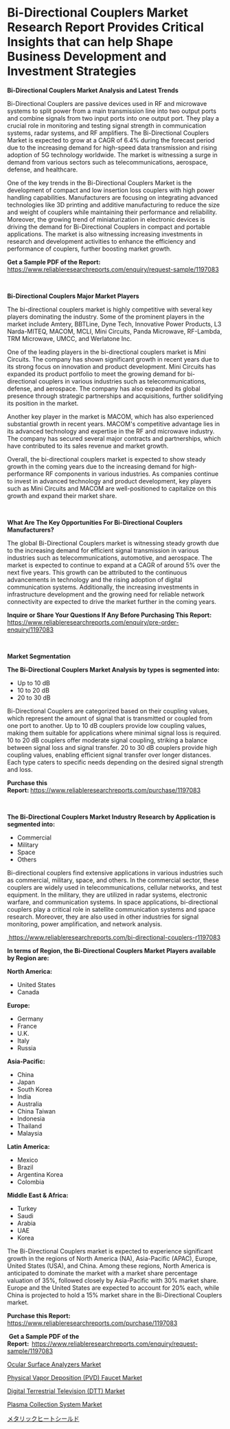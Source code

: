 <p><h1>Bi-Directional Couplers Market Research Report Provides Critical Insights that can help Shape Business Development and Investment Strategies</h1></p><p><strong>Bi-Directional Couplers Market Analysis and Latest Trends</strong></p>
<p><p>Bi-Directional Couplers are passive devices used in RF and microwave systems to split power from a main transmission line into two output ports and combine signals from two input ports into one output port. They play a crucial role in monitoring and testing signal strength in communication systems, radar systems, and RF amplifiers. The Bi-Directional Couplers Market is expected to grow at a CAGR of 6.4% during the forecast period due to the increasing demand for high-speed data transmission and rising adoption of 5G technology worldwide. The market is witnessing a surge in demand from various sectors such as telecommunications, aerospace, defense, and healthcare.</p><p>One of the key trends in the Bi-Directional Couplers Market is the development of compact and low insertion loss couplers with high power handling capabilities. Manufacturers are focusing on integrating advanced technologies like 3D printing and additive manufacturing to reduce the size and weight of couplers while maintaining their performance and reliability. Moreover, the growing trend of miniaturization in electronic devices is driving the demand for Bi-Directional Couplers in compact and portable applications. The market is also witnessing increasing investments in research and development activities to enhance the efficiency and performance of couplers, further boosting market growth.</p></p>
<p><strong>Get a Sample PDF of the Report:&nbsp;</strong> <a href="https://www.reliableresearchreports.com/enquiry/request-sample/1197083">https://www.reliableresearchreports.com/enquiry/request-sample/1197083</a></p>
<p>&nbsp;</p>
<p><strong>Bi-Directional Couplers Major Market Players</strong></p>
<p><p>The bi-directional couplers market is highly competitive with several key players dominating the industry. Some of the prominent players in the market include Amtery, BBTLine, Dyne Tech, Innovative Power Products, L3 Narda-MITEQ, MACOM, MCLI, Mini Circuits, Panda Microwave, RF-Lambda, TRM Microwave, UMCC, and Werlatone Inc.</p><p>One of the leading players in the bi-directional couplers market is Mini Circuits. The company has shown significant growth in recent years due to its strong focus on innovation and product development. Mini Circuits has expanded its product portfolio to meet the growing demand for bi-directional couplers in various industries such as telecommunications, defense, and aerospace. The company has also expanded its global presence through strategic partnerships and acquisitions, further solidifying its position in the market.</p><p>Another key player in the market is MACOM, which has also experienced substantial growth in recent years. MACOM's competitive advantage lies in its advanced technology and expertise in the RF and microwave industry. The company has secured several major contracts and partnerships, which have contributed to its sales revenue and market growth.</p><p>Overall, the bi-directional couplers market is expected to show steady growth in the coming years due to the increasing demand for high-performance RF components in various industries. As companies continue to invest in advanced technology and product development, key players such as Mini Circuits and MACOM are well-positioned to capitalize on this growth and expand their market share.</p></p>
<p>&nbsp;</p>
<p><strong>What Are The Key Opportunities For Bi-Directional Couplers Manufacturers?</strong></p>
<p><p>The global Bi-Directional Couplers market is witnessing steady growth due to the increasing demand for efficient signal transmission in various industries such as telecommunications, automotive, and aerospace. The market is expected to continue to expand at a CAGR of around 5% over the next five years. This growth can be attributed to the continuous advancements in technology and the rising adoption of digital communication systems. Additionally, the increasing investments in infrastructure development and the growing need for reliable network connectivity are expected to drive the market further in the coming years.</p></p>
<p><strong>Inquire or Share Your Questions If Any Before Purchasing This Report:</strong> <a href="https://www.reliableresearchreports.com/enquiry/pre-order-enquiry/1197083">https://www.reliableresearchreports.com/enquiry/pre-order-enquiry/1197083</a></p>
<p>&nbsp;</p>
<p><strong>Market Segmentation</strong></p>
<p><strong>The Bi-Directional Couplers Market Analysis by types is segmented into:</strong></p>
<p><ul><li>Up to 10 dB</li><li>10 to 20 dB</li><li>20 to 30 dB</li></ul></p>
<p><p>Bi-Directional Couplers are categorized based on their coupling values, which represent the amount of signal that is transmitted or coupled from one port to another. Up to 10 dB couplers provide low coupling values, making them suitable for applications where minimal signal loss is required. 10 to 20 dB couplers offer moderate signal coupling, striking a balance between signal loss and signal transfer. 20 to 30 dB couplers provide high coupling values, enabling efficient signal transfer over longer distances. Each type caters to specific needs depending on the desired signal strength and loss.</p></p>
<p><strong>Purchase this Report:&nbsp;</strong><a href="https://www.reliableresearchreports.com/purchase/1197083">https://www.reliableresearchreports.com/purchase/1197083</a></p>
<p>&nbsp;</p>
<p><strong>The Bi-Directional Couplers Market Industry Research by Application is segmented into:</strong></p>
<p><ul><li>Commercial</li><li>Military</li><li>Space</li><li>Others</li></ul></p>
<p><p>Bi-directional couplers find extensive applications in various industries such as commercial, military, space, and others. In the commercial sector, these couplers are widely used in telecommunications, cellular networks, and test equipment. In the military, they are utilized in radar systems, electronic warfare, and communication systems. In space applications, bi-directional couplers play a critical role in satellite communication systems and space research. Moreover, they are also used in other industries for signal monitoring, power amplification, and network analysis.</p></p>
<p><a href="https://www.reliableresearchreports.com/bi-directional-couplers-r1197083">&nbsp;https://www.reliableresearchreports.com/bi-directional-couplers-r1197083</a></p>
<p><strong>In terms of Region, the Bi-Directional Couplers Market Players available by Region are:</strong></p>
<p>
    <p> <strong> North America: </strong>
        <ul>
            <li>United States</li>
            <li>Canada</li>
        </ul>
        </p> 
    <p> <strong> Europe: </strong>
        <ul>
            <li>Germany</li>
            <li>France</li>
            <li>U.K.</li>
            <li>Italy</li>
            <li>Russia</li>
        </ul>
        </p> 
    <p> <strong> Asia-Pacific: </strong>
        <ul>
            <li>China</li>
            <li>Japan</li>
            <li>South Korea</li>
            <li>India</li>
            <li>Australia</li>
            <li>China Taiwan</li>
            <li>Indonesia</li>
            <li>Thailand</li>
            <li>Malaysia</li>
        </ul>
        </p> 
    <p> <strong> Latin America: </strong>
        <ul>
            <li>Mexico</li>
            <li>Brazil</li>
            <li>Argentina Korea</li>
            <li>Colombia</li>
        </ul>
        </p> 
    <p> <strong> Middle East & Africa: </strong>
        <ul>
            <li>Turkey</li>
            <li>Saudi</li>
            <li>Arabia</li>
            <li>UAE</li>
            <li>Korea</li>
        </ul>
    </p>
    </p>
<p><p>The Bi-Directional Couplers market is expected to experience significant growth in the regions of North America (NA), Asia-Pacific (APAC), Europe, United States (USA), and China. Among these regions, North America is anticipated to dominate the market with a market share percentage valuation of 35%, followed closely by Asia-Pacific with 30% market share. Europe and the United States are expected to account for 20% each, while China is projected to hold a 15% market share in the Bi-Directional Couplers market.</p></p>
<p><strong>Purchase this Report: </strong><a href="https://www.reliableresearchreports.com/purchase/1197083">https://www.reliableresearchreports.com/purchase/1197083</a></p>
<p>&nbsp;<strong>Get a Sample PDF of the Report:&nbsp;&nbsp;</strong><a href="https://www.reliableresearchreports.com/enquiry/request-sample/1197083">https://www.reliableresearchreports.com/enquiry/request-sample/1197083</a></p>
<p><strong></strong></p>
<p><p><a href="https://issuu.com/reportprime-2/docs/ocular-surface-analyzers-market-size-2030.pptx">Ocular Surface Analyzers Market</a></p><p><a href="https://github.com/hdicirhd4/Market-Research-Report-List-1/blob/main/physical-vapor-deposition-pvd-faucet-market.md">Physical Vapor Deposition (PVD) Faucet Market</a></p><p><a href="https://github.com/IkeSchumm04/Market-Research-Report-List-1/blob/main/digital-terrestrial-television-dtt-market.md">Digital Terrestrial Television (DTT) Market</a></p><p><a href="https://www.linkedin.com/pulse/plasma-collection-system-market-growth-outlook-from-2024-2031-rfdce">Plasma Collection System Market</a></p><p><a href="https://medium.com/@susanjprice2023/2024%E5%B9%B4%E3%81%8B%E3%82%892031%E5%B9%B4%E3%81%BE%E3%81%A7%E3%81%AE%E6%9C%9F%E9%96%93%E3%81%AB%E4%BA%88%E6%B8%AC%E3%81%95%E3%82%8C%E3%82%8B%E6%80%A5%E6%88%90%E9%95%B7%E3%81%99%E3%82%8B14-3-%E3%81%AEcagr%E3%82%92%E6%8C%81%E3%81%A4-%E3%82%B0%E3%83%AD%E3%83%BC%E3%83%90%E3%83%AB%E9%87%91%E5%B1%9E%E3%83%92%E3%83%BC%E3%83%88%E3%82%B7%E3%83%BC%E3%83%AB%E3%83%89%E5%B8%82%E5%A0%B4%E3%81%AE%E7%AF%84%E5%9B%B2%E3%81%AB%E3%81%A4%E3%81%84%E3%81%A6%E3%81%AE%E8%A9%B3%E7%B4%B0%E3%81%AA%E5%88%86%E6%9E%90-8a9285a1f392">メタリックヒートシールド</a></p></p>
